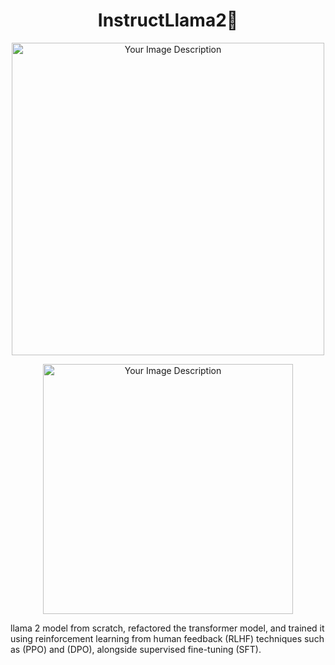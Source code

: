 <h1 align="center">InstructLlama2🦙</h1>


<p align="center">
  <img src="https://github.com/Esmail-ibraheem/InstructLlama/blob/main/cyberllama.jpg" alt="Your Image Description" width="500" height=500">
</p>

<p align="center">
  <img src="https://github.com/Esmail-ibraheem/FeedbackTransformer/blob/main/llama2.jpg" alt="Your Image Description" width="400" height=400">
</p>

llama 2 model from scratch, refactored the transformer model, and trained it using reinforcement learning from human feedback (RLHF) techniques such as (PPO) and (DPO), alongside supervised fine-tuning (SFT).

